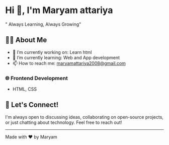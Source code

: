 # Hi 👋, I'm Maryam attariya

" Always Learning, Always Growing"
## 🧑‍💻 About Me
- 🔭 I’m currently working on: Learn html
- 🌱 I’m currently learning: Web and App development
- 📫 How to reach me: maryamattariya2008@gmail.com

### 🌐 Frontend Development
- HTML, CSS
## 🤝 Let's Connect!
I'm always open to discussing ideas, collaborating on open-source projects, or just chatting about technology. Feel free to reach out!

---
Made with ❤️ by Maryam
